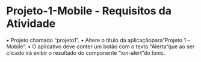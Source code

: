 # Projeto-1-Mobile - Requisitos da Atividade
• Projeto chamado “projeto1”.
• Altere o título da aplicaçãopara“Projeto 1 –Mobile”.
• O aplicativo deve conter um botão com o texto “Alerta”que ao ser clicado irá exibir o resultado do componente “ion-alert”do Ionic.
